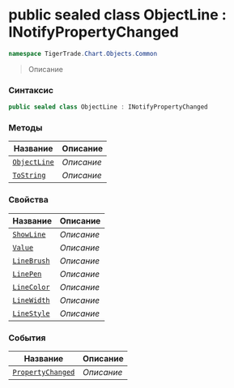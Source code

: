 
# public sealed class ObjectLine : INotifyPropertyChanged
```csharp
namespace TigerTrade.Chart.Objects.Common
```



> Описание

### Синтаксис
```csharp
public sealed class ObjectLine : INotifyPropertyChanged
```


### Методы
| Название | Описание |
| --- | --- |
| [`ObjectLine`](./ObjectLine.cs/Методы/ObjectLine.md) | *Описание* |
| [`ToString`](./ObjectLine.cs/Методы/ToString.md) | *Описание* |

### Свойства
| Название | Описание |
| --- | --- |
| [`ShowLine`](./ObjectLine.cs/Свойства/ShowLine.md) | *Описание* |
| [`Value`](./ObjectLine.cs/Свойства/Value.md) | *Описание* |
| [`LineBrush`](./ObjectLine.cs/Свойства/LineBrush.md) | *Описание* |
| [`LinePen`](./ObjectLine.cs/Свойства/LinePen.md) | *Описание* |
| [`LineColor`](./ObjectLine.cs/Свойства/LineColor.md) | *Описание* |
| [`LineWidth`](./ObjectLine.cs/Свойства/LineWidth.md) | *Описание* |
| [`LineStyle`](./ObjectLine.cs/Свойства/LineStyle.md) | *Описание* |

### События
| Название | Описание |
| --- | --- |
| [`PropertyChanged`](./ObjectLine.cs/События/PropertyChanged.md) | *Описание* |




